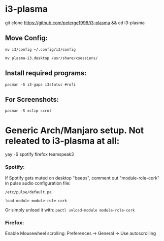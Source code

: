 # i3-plasma

git clone https://github.com/peterge1998/i3-plasma && cd i3-plasma

## Move Config:

`mv i3/config ~/.config/i3/config`

`mv plasma-i3.desktop /usr/share/xsessions/`

## Install required programs:

`pacman -S i3-gaps i3status #rofi` 

## For Screenshots:

`pacman -S xclip scrot`





# Generic Arch/Manjaro setup. Not releated to i3-plasma at all:



yay -S spotify firefox teamspeak3

### Spotify:

If Spotify gets muted on desktop "beeps", comment out "module-role-cork" in pulse audio configuration file:

`/etc/pulse/default.pa`

`load-module module-role-cork `

Or simply unload it with: `pactl unload-module module-role-cork`


### Firefox:

Enable Mousewheel scrolling: Preferences -> General -> Use autoscrolling

